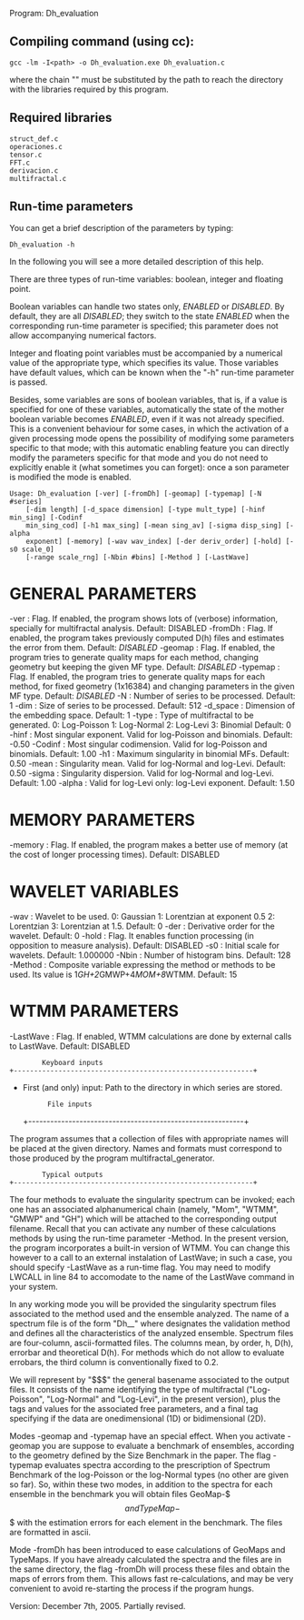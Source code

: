 Program: Dh_evaluation

## Compiling command (using cc):

	gcc -lm -I<path> -o Dh_evaluation.exe Dh_evaluation.c

where the chain "<path>" must be substituted by the path to reach
the directory with the libraries required by this program.

## Required libraries

	struct_def.c
	operaciones.c
	tensor.c
	FFT.c
	derivacion.c
	multifractal.c

## Run-time parameters 

You can get a brief description of the parameters by typing:

	Dh_evaluation -h
In the following you will see a more detailed description of this help.

There are three types of run-time variables: boolean, integer and floating 
point. 

Boolean variables can handle two states only, _ENABLED_ or _DISABLED_. By
default, they are all _DISABLED_; they switch to the state _ENABLED_ when the
corresponding run-time parameter is specified; this parameter does not allow
accompanying numerical factors.

Integer and floating point variables must be accompanied by a numerical value
of the appropriate type, which specifies its value. Those variables have
default values, which can be known when the "-h" run-time parameter is passed.

Besides, some variables are sons of boolean variables, that is, if a value
is specified for one of these variables, automatically the state of the mother
boolean variable becomes _ENABLED_, even if it was not already specified. This
is a convenient behaviour for some cases, in which the activation of a given
processing mode opens the possibility of modifying some parameters specific to
that mode; with this automatic enabling feature you can directly modify the
parameters specific for that mode and you do not need to explicitly enable it
(what sometimes you can forget): once a son parameter is modified the mode is
enabled. 

	Usage: Dh_evaluation [-ver] [-fromDh] [-geomap] [-typemap] [-N #series] 
		[-dim length] [-d_space dimension] [-type mult_type] [-hinf min_sing] [-Codinf
		min_sing_cod] [-h1 max_sing] [-mean sing_av] [-sigma disp_sing] [-alpha
		exponent] [-memory] [-wav wav_index] [-der deriv_order] [-hold] [-s0 scale_0]
		[-range scale_rng] [-Nbin #bins] [-Method ] [-LastWave] 

GENERAL PARAMETERS
==================
 -ver : Flag. If enabled, the program shows lots of (verbose) information,
	specially for multifractal analysis. Default: DISABLED
 -fromDh : Flag. If enabled, the program takes previously computed D(h) files
	and estimates the error from them.
	Default: _DISABLED_
 -geomap : Flag. If enabled, the program tries to generate quality maps
	for each method, changing geometry but keeping the given MF type.
 	Default: _DISABLED_
 -typemap : Flag. If enabled, the program tries to generate quality maps
	for each method, for fixed geometry (1x16384) and changing parameters in
	the given MF type.
 	Default: _DISABLED_
 -N : Number of series to be processed. Default: 1
 -dim : Size of series to be processed. Default: 512
 -d_space : Dimension of the embedding space. Default: 1
 -type : Type of multifractal to be generated.
   	0: Log-Poisson
   	1: Log-Normal
   	2: Log-Levi
   	3: Binomial
 	Default: 0
 -hinf : Most singular exponent. Valid for log-Poisson and binomials. Default: -0.50
 -Codinf : Most singular codimension. Valid for log-Poisson and binomials. Default: 1.00
 -h1 : Maximum singularity in binomial MFs. Default: 0.50
 -mean : Singularity mean. Valid for log-Normal and log-Levi. Default: 0.50
 -sigma : Singularity dispersion. Valid for log-Normal and log-Levi.
	Default: 1.00
 -alpha : Valid for log-Levi only: log-Levi exponent. Default: 1.50

MEMORY PARAMETERS
=================
 -memory : Flag. If enabled, the program makes a better use of memory (at the
cost of longer processing times). Default: DISABLED

WAVELET VARIABLES
=================
 -wav : Wavelet to be used.
   0: Gaussian
   1: Lorentzian at exponent 0.5
   2: Lorentzian
   3: Lorentzian at 1.5.
Default:  0
 -der : Derivative order for the wavelet. Default:  0
 -hold : Flag. It enables function processing (in opposition to
measure analysis). Default: DISABLED
 -s0 : Initial scale for wavelets. Default:  1.000000
 -Nbin : Number of histogram bins. Default: 128
 -Method : Composite variable expressing the method or methods to be used. 
Its value is 1*GH+2*GMWP+4*MOM+8*WTMM.
 Default: 15

WTMM PARAMETERS
==================
 -LastWave : Flag. If enabled, WTMM calculations are done by external calls to
 LastWave.
 Default: DISABLED

			Keyboard inputs
	+-----------------------------------------------------------+

+ First (and only) input: Path to the directory in which series are stored.


			File inputs
	+-----------------------------------------------------------+

The program assumes that a collection of files with appropriate names will be
placed at the given directory. Names and formats must correspond to those
produced by the program multifractal_generator.

			Typical outputs
	+-----------------------------------------------------------+

The four methods to evaluate the singularity spectrum can be invoked; each one
has an associated alphanumerical chain (namely, "Mom", "WTMM", "GMWP" and
"GH") which will be attached to the corresponding output filename. Recall that
you can activate any number of these calculations methods by using the
run-time parameter -Method. In the present version, the program incorporates a
built-in version of WTMM. You can change this however to a call to an external
instalation of LastWave; in such a case, you should specify -LastWave as a
run-time flag. You may need to modify LWCALL in line 84 to accomodate to the 
name of the LastWave command in your system.

In any working mode you will be provided the singularity spectrum files
associated to the method used and the ensemble analyzed. The name of a
spectrum file is of the form "Dh_<Method>_<Ensemble>" where <Method>
designates the validation method and <Ensemble> defines all the
characteristics of the analyzed ensemble. Spectrum files are four-column,
ascii-formatted files. The columns mean, by order, h, D(h), errorbar and
theoretical D(h). For methods which do not allow to evaluate errobars, the
third column is conventionally fixed to 0.2.

We will represent by "$$$" the general basename associated to the output
files. It consists of the name identifying the type of multifractal
("Log-Poisson", "Log-Normal" and "Log-Levi", in the present version), plus the
tags and values for the associated free parameters, and a final tag specifying
if the data are onedimensional (1D) or bidimensional (2D).

Modes -geomap and -typemap have an special effect. When you activate -geomap
you are suppose to evaluate a benchmark of ensembles, according to the
geometry defined by the Size Benchmark in the paper. The flag -typemap
evaluates spectra according to the prescription of Spectrum Benchmark of the
log-Poisson or the log-Normal types (no other are given so far). So, within
these two modes, in addition to the spectra for each ensemble in the benchmark
you will obtain files GeoMap-$$$ and TypeMap-$$$ with the estimation errors
for each element in the benchmark. The files are formatted in ascii.

Mode -fromDh has been introduced to ease calculations of GeoMaps and
TypeMaps. If you have already calculated the spectra and the files are in the
same directory, the flag -fromDh will process these files and obtain the maps
of errors from them. This allows fast re-calculations, and may be very
convenient to avoid re-starting the process if the program hungs.

Version: December 7th, 2005. Partially revised.
